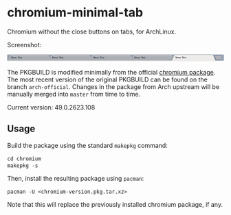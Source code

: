 chromium-minimal-tab
====================

Chromium without the close buttons on tabs, for ArchLinux.

Screenshot:

![screenshot](screenshot.png)

The PKGBUILD is modified minimally from the official [chromium
package](https://www.archlinux.org/packages/extra/x86_64/chromium/). The most
recent version of the original PKGBUILD can be found on the branch
``arch-official``. Changes in the package from Arch upstream will be manually
merged into ``master`` from time to time.

Current version: 49.0.2623.108

## Usage

Build the package using the standard ``makepkg`` command:

```
cd chromium
makepkg -s
```

Then, install the resulting package using ``pacman``:

```
pacman -U <chromium-version.pkg.tar.xz>
```

Note that this will replace the previously installed chromium package, if any.
